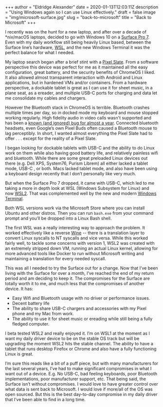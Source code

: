 +++
author = "Eldridge Alexander"
date = 2020-01-13T12:03:11Z
description = "Using Windows again so I can use Linux effectively."
draft = false
image = "img/microsoft-surface.jpg"
slug = "back-to-microsoft"
title = "Back to Microsoft"
+++


I recently was on the hunt for a new laptop, and after over a decade of *nix/macOS laptops, decided to go with Windows 10 on a [Surface Pro 7](https://www.microsoft.com/en-us/surface/devices/surface-pro-7/tech-specs). Even with my daily workflow still being heavily Linux based, between the Surface line’s hardware, [WSL](https://docs.microsoft.com/en-us/windows/wsl/about), and the new Windows Terminal it was the perfect balance for what I needed.

My laptop search began after a brief stint with a [Pixel Slate](https://store.google.com/product/pixel_slate). From a software perspective this device was perfect for me as it maintained all the easy configuration, great battery, and the security benefits of ChromeOS I liked. It also allowed almost transparent interaction with Android and Linux applications, but in hardened VMs and/or containers. From a hardware perspective, a dockable tablet is great as I can use it for sheet music, in a plane seat, as a ereader, and multiple USB-C ports for charging and data let me consolidate my cables and chargers.

However the Bluetooth stack in ChromeOS is terrible. Bluetooth crashes multiple times per day, so in docked mode my keyboard and mouse stopped working regularly. High fidelity audio in video calls wasn't supported and has been a [known (and ignored) bug for almost a year](https://bugs.chromium.org/p/chromium/issues/detail?id=929174). Connected bluetooth headsets, even Google’s own Pixel Buds often caused a Bluetooth mouse to lag perceptibly. In short, I wanted almost everything the Pixel Slate had to offer . . . except for the reality of a Pixel Slate. 

I began looking for dockable tablets with USB-C and the ability to do Linux work on them while also having good battery life, and relatively painless wifi and bluetooth. While there are some great preloaded Linux devices out there (e.g. Dell XPS, System76, Purism Librem) all either lacked a tablet mode, USB-C , or both. Macs lacked tablet mode, and also have been using a keyboard design recently that I don’t personally like very much. 

But when the Surface Pro 7 dropped, it came with USB-C, which led to me taking a more in depth look at WSL (Windows Subsystem for Linux) and now [WSL2](https://docs.microsoft.com/en-us/windows/wsl/wsl2-about). That was complemented well by the new and modern [Windows Terminal](https://devblogs.microsoft.com/commandline/introducing-windows-terminal/).

Both WSL versions work via the Microsoft Store where you can install Ubuntu and other distros. Then you can run `bash.exe` from your command prompt and you’ll be dropped into a Linux Bash shell.

The first WSL was a really interesting way to approach the problem. It worked effectively like a reverse [Wine](https://www.winehq.org/) -- there is a translation layer to convert Linux syscalls to NT syscalls and vice versa. While this worked fairly well, to tackle some concerns with version 1, WSL2 was created with an extremely stripped down VM, running an actual Linux kernel, allowing for more advanced tools like Docker to run without Microsoft writing and maintaining a translation for every needed syscall. 

This was all I needed to try the Surface out for a change. Now that I’ve been living with the Surface for over a month, I’ve reached the end of my return period and am deciding to keep it. The compromises for the Surface are totally worth it to me, and much less that the compromises of another device. It has:

* Easy Wifi and Bluetooth usage with no driver or performance issues.
* Decent battery life
* The ability to share USB-C chargers and accessories with my Pixel phone and my Mac from work.
* The ability to use it for sheet music or ereading while still being a fully fledged computer. 

I beta tested WSL2 and really enjoyed it. I’m on WSL1 at the moment as I want my daily driver device to be on the stable OS track but will be upgrading the moment WSL2 hits the stable channel. The ability to have a tablet that runs desktop Firefox or Chrome and also have a fully functioning Linux is great.

I’m sure this reads like a bit of a puff piece, but with many manufacturers for the last several years, I’ve had to make significant compromises in what I want out of a device. E.g. No USB-C, bad feeling keyboards, poor Bluetooth implementations, poor manufacturer support, etc. That being said, the Surface isn’t without compromises. I would love to have greater control over what data is sent back to Microsoft. I would love if more/all of the OS was open sourced. But this is the best day-to-day compromise in my daily driver that I’ve been able to find in a long time.
